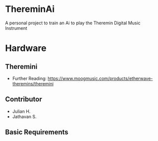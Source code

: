 # ThereminAi
A personal project to train an Ai to play the Theremin Digital Music Instrument



# Hardware

## Theremini

- Further Reading: https://www.moogmusic.com/products/etherwave-theremins/theremini



## Contributor

- Julian H.
- Jathavan S.

## Basic Requirements

